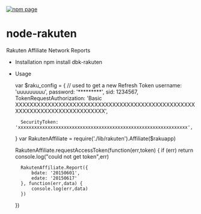 [![npm page](https://nodei.co/npm/dbk-rakuten.png?downloads=true&downloadRank=true&stars=true)](https://www.npmjs.com/package/dbk-rakuten)


# node-rakuten

Rakuten Affiliate Network Reports

* Installation
	npm install dbk-rakuten
	
* Usage

	var $raku_config = {
		// used to get a new Refresh Token
		username: 'uuuuuuuuu',
		password: '*********',
		sid: 1234567,
		TokenRequestAuthorization: 'Basic XXXXXXXXXXXXXXXXXXXXXXXXXXXXXXXXXXXXXXXXXXXXXXXXXXXXXXXXXXXXXXXXXXXXXXXXXXX',
		
		SecurityToken: 'xxxxxxxxxxxxxxxxxxxxxxxxxxxxxxxxxxxxxxxxxxxxxxxxxxxxxxxxxxxxxxx',
	}
	var RakutenAffiliate = require('./lib/rakuten').Affiliate($rakuapp)


	RakutenAffiliate.requestAccessToken(function(err,token) {
		if (err)
			return console.log("could not get token",err)
		
		RakutenAffiliate.Report({
			bdate: '20150601', 
			edate: '20150617'
		}, function(err,data) {
			console.log(err,data)
		})
	})
